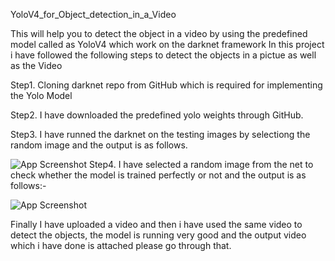 


YoloV4_for_Object_detection_in_a_Video

This will help you to detect the object in a video by using the predefined model called as YoloV4 which work on the darknet framework In this project i have followed the following steps to detect the objects in a pictue as well as the Video

Step1. Cloning darknet repo from GitHub which is required for implementing the Yolo Model

Step2. I have downloaded the predefined yolo weights through GitHub.

Step3. I have runned the darknet on the testing images by selectiong the random image and the output is as follows.




![App Screenshot](https://user-images.githubusercontent.com/86455215/132664737-56c4e414-0c0d-4dde-b214-7c36f4acf01a.png)
Step4. I have selected a random image from the net to check whether the model is trained perfectly or not and the output is as follows:-

![App Screenshot](https://user-images.githubusercontent.com/86455215/132665321-fd41d68a-6a49-44c8-830b-972e21220f33.png)

Finally I have uploaded a video and then i have used the same video to detect the objects, the model is running very good and the output video which i have done is attached please go through that.




